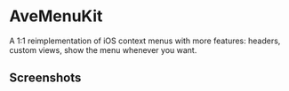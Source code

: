 # AveMenuKit

A 1:1 reimplementation of iOS context menus with more features: headers, custom views, show the menu whenever you want.

## Screenshots 
